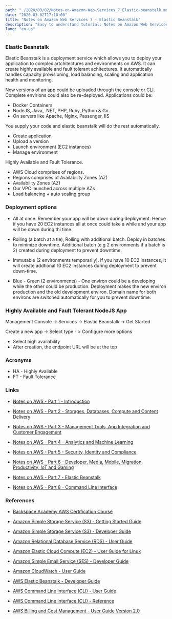 ```yaml
---
path: "./2020/03/02/Notes-on-Amazon-Web-Services_7_Elastic-beanstalk.md"
date: "2020-03-02T17:10:00"
title: "Notes on Amazon Web Services 7 - Elastic Beanstalk"
description: "Easy to understand tutorial: Notes on Amazon Web Services 7 - Elastic beanstalk"
lang: "en-us"
---
```


### Elastic Beanstalk ###

Elastic Beanstalk is a deployment service which allows you to deploy your application to complex artchitectures and environments on AWS. It can create highly available and fault tolerant achitectures.  It automatically handles capacity provisioning, load balancing, scaling and application health and monitoring.

New versions of an app could be uploaded through the console or CLI. Complete envirions could also be re-deployed. Applications could be:

 - Docker Containers
 - NodeJS, Java, .NET, PHP, Ruby, Python & Go.
 - On servers like Apache, Nginx, Passenger, IIS

You supply your code and elastic beanstalk will do the rest automatically.

- Create application  
- Upload a version  
- Launch environment (EC2 instances)
- Manage environment

Highly Available and Fault Tolerance.

- AWS Cloud comprises of regions.
- Regions comprises of Availability Zones (AZ)
- Availability Zones (AZ)
- Our VPC launched across multiple AZs
- Load balancing + auto scaling group

### Deployment options ###

- All at once. Remember your app will be down during deployment. Hence if you have 20 EC2 instances all at once could take a while and your app will be down during thi time.

- Rolling (a batch at a tie), Rolling with additional batch. Deploy in batches  to minimize downtime. Additional batch (e.g 2 environments if a batch is 2) created during deployment to prevent downtime.

- Immutable (2 environments temporarily). If you have 10 EC2 instances, it will create addtional 10 EC2 instances during deployment to prevent down-time.

- Blue - Green (2 environments) - One environ could be a developing while the other could be production. Deployment makes the new environ production and the old development environ. Domain name for both environs are switched automatically for you to prevent downtime.

### Highly Available and Fault Tolerant NodeJS App ###

Management Console -> Services -> Elastic Beanstalk -> Get Started

Create a new app -> Select type - > Configure more options
- Select high availability
- After creation, the endpoint URL will be at the top

### Acronyms ###

- HA - Highly Available
- FT - Fault Tolerance

### Links ###

- [Notes on AWS - Part 1 - Introduction](/2020/03/02/Notes-on-Amazon-Web-Services_1_Introduction/)

- [Notes on AWS - Part 2 - Storages, Databases, Compute and Content Delivery](/2020/03/02/Notes-on-Amazon-Web-Services_2_Storages-databases-compute-and-content-delivery/)

- [Notes on AWS - Part 3 - Management Tools, App Integration and Customer Engagement](/2020/03/02/Notes-on-Amazon-Web-Services_3_Managment-tools-app-integration-and-customer-engagement/)

- [Notes on AWS - Part 4 - Analytics and Machine Learning](/2020/03/02/Notes-on-Amazon-Web-Services_4_Analytics-and-machine-learning/)

- [Notes on AWS - Part 5 - Security, Identity and Compliance](/2020/03/02/Notes-on-Amazon-Web-Services_5_Security-identity-and-compliance/)

- [Notes on AWS - Part 6 - Developer, Media, Mobile, Migration, Productivity, IoT and Gaming](/2020/03/02/Notes-on-Amazon-Web-Services_6_Developer-media-migration-productivity-iot-and-gaming/)

- [Notes on AWS - Part 7 - Elastic Beanstalk](/2020/03/02/Notes-on-Amazon-Web-Services_7_Elastic-beanstalk/)

- [Notes on AWS - Part 8 - Command Line Interface](/2020/03/02/Notes-on-Amazon-Web-Services_8_Command-line-interface/)

### References ###

- [Backspace Academy AWS Certification Course](http://cdn.backspace.academy/courses/aws-certification/01/010/references-01-01.pdf)

- [Amazon Simple Storage Service (S3) - Getting Started Guide](https://docs.aws.amazon.com/AmazonS3/latest/gsg/s3-gsg.pdf)

- [Amazon Simple Storage Service (S3) - Developer Guide](https://docs.aws.amazon.com/AmazonS3/latest/dev/s3-dg.pdf)

- [Amazon Relational Database Service (RDS) - User Guide](https://docs.aws.amazon.com/AmazonRDS/latest/UserGuide/rds-ug.pdf)

- [Amazon Elastic Cloud Compute (EC2) - User Guide for Linux](https://docs.aws.amazon.com/AWSEC2/latest/UserGuide/ec2-ug.pdf)

- [Amazon Simple Email Service (SES) - Developer Guide](https://docs.aws.amazon.com/ses/latest/DeveloperGuide/ses-dg.pdf)

- [Amazon CloudWatch - User Guide](https://docs.aws.amazon.com/AmazonCloudWatch/latest/monitoring/acw-ug.pdf)

- [AWS Elastic Beanstalk - Developer Guide](https://docs.aws.amazon.com/elasticbeanstalk/latest/dg/awseb-dg.pdf)

- [AWS Command Line Interface (CLI) - User Guide](https://docs.aws.amazon.com/cli/latest/userguide/aws-cli.pdf)

- [AWS Command Line Interface (CLI) - Reference](https://docs.aws.amazon.com/cli/latest/reference/)

- [AWS Billing and Cost Management - User Guide Version 2.0](https://docs.aws.amazon.com/awsaccountbilling/latest/aboutv2/awsaccountbilling-aboutv2.pdf)
